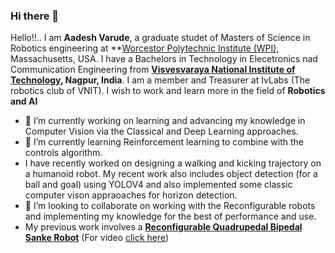 ### Hi there 👋
Hello!!.. I am **Aadesh Varude**, a graduate studet of  Masters of Science in Robotics engineering at **[Worcestor Polytechnic Institute (WPI)](https://www.wpi.edu/), Massachusetts, USA. I have a Bachelors in Technology in Elecetronics nad Communication Engineering from **[Visvesvaraya National Institute of Technology](https://vnit.ac.in/), Nagpur, India**. I am a member and Treasurer at IvLabs (The robotics club of VNIT). I wish to work and learn more in the field of **Robotics and AI**
- 🔭 I’m currently working on learning and advancing my knowledge in Computer Vision via the Classical and Deep Learning approaches.
- 🌱 I’m currently learning Reinforcement learning to combine with the controls algorithm. 
- I have recently worked on designing a walking and kicking trajectory on a humanoid robot. My recent work also includes object detection (for a ball and goal) using YOLOV4 and also implemented some classic computer vison appraoaches for horizon detection.
- 👯 I’m looking to collaborate on working with the Reconfigurable robots and implementing my knowledge for the best of performance and use.
- My previous work involves a [**Reconfigurable Quadrupedal Bipedal Sanke Robot**](https://github.com/HarshadZade/QuadraSnake) (For video [click here](https://www.youtube.com/watch?v=oUigwOep0qc&t=2s))
